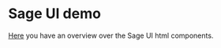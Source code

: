 # Sage UI demo

[Here](https://senseless-sage.github.io/sage-ui-demo/) you have an overview over the Sage UI html components.
